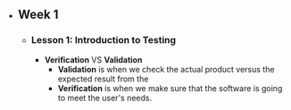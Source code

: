 - ## Week 1
	- ### Lesson 1: Introduction to Testing
		- **Verification** VS **Validation**
			- **Validation** is when we check the actual product versus the expected result from the
			- **Verification** is when we make sure that the software is going to meet the user's needs.